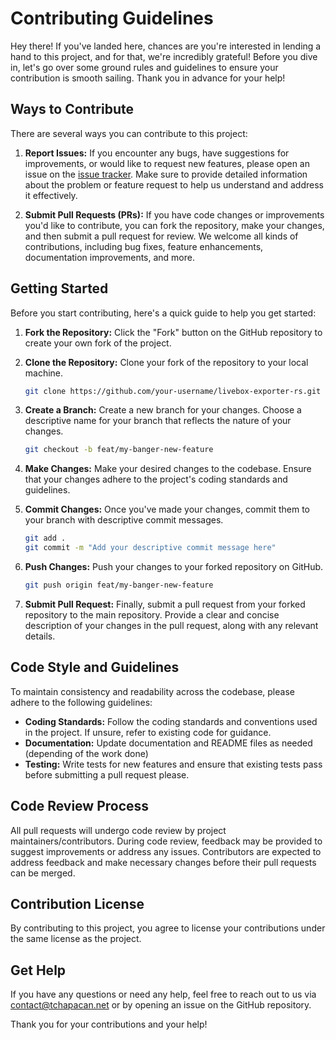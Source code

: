 # Contributing Guidelines

Hey there! If you've landed here, chances are you're interested in lending a hand to this project, and for that, we're incredibly grateful! Before you dive in, let's go over some ground rules and guidelines to ensure your contribution is smooth sailing. Thank you in advance for your help!

## Ways to Contribute

There are several ways you can contribute to this project:

1. **Report Issues:** If you encounter any bugs, have suggestions for improvements, or would like to request new features, please open an issue on the [issue tracker](lhttps://github.com/tchapacan/livebox-exporter-rs/issues/new). Make sure to provide detailed information about the problem or feature request to help us understand and address it effectively.

2. **Submit Pull Requests (PRs):** If you have code changes or improvements you'd like to contribute, you can fork the repository, make your changes, and then submit a pull request for review. We welcome all kinds of contributions, including bug fixes, feature enhancements, documentation improvements, and more.

## Getting Started

Before you start contributing, here's a quick guide to help you get started:

1. **Fork the Repository:** Click the "Fork" button on the GitHub repository to create your own fork of the project.

2. **Clone the Repository:** Clone your fork of the repository to your local machine.

    ```bash
    git clone https://github.com/your-username/livebox-exporter-rs.git
    ```

3. **Create a Branch:** Create a new branch for your changes. Choose a descriptive name for your branch that reflects the nature of your changes.

    ```bash
    git checkout -b feat/my-banger-new-feature
    ```

4. **Make Changes:** Make your desired changes to the codebase. Ensure that your changes adhere to the project's coding standards and guidelines.

5. **Commit Changes:** Once you've made your changes, commit them to your branch with descriptive commit messages.

    ```bash
    git add .
    git commit -m "Add your descriptive commit message here"
    ```

6. **Push Changes:** Push your changes to your forked repository on GitHub.

    ```bash
    git push origin feat/my-banger-new-feature
    ```

7. **Submit Pull Request:** Finally, submit a pull request from your forked repository to the main repository. Provide a clear and concise description of your changes in the pull request, along with any relevant details.

## Code Style and Guidelines

To maintain consistency and readability across the codebase, please adhere to the following guidelines:

- **Coding Standards:** Follow the coding standards and conventions used in the project. If unsure, refer to existing code for guidance.
- **Documentation:** Update documentation and README files as needed (depending of the work done)
- **Testing:** Write tests for new features and ensure that existing tests pass before submitting a pull request please.

## Code Review Process

All pull requests will undergo code review by project maintainers/contributors. During code review, feedback may be provided to suggest improvements or address any issues. Contributors are expected to address feedback and make necessary changes before their pull requests can be merged.

## Contribution License

By contributing to this project, you agree to license your contributions under the same license as the project.

## Get Help

If you have any questions or need any help, feel free to reach out to us via [contact@tchapacan.net](mailto:contact@tchapacan.net) or by opening an issue on the GitHub repository.

Thank you for your contributions and your help!
